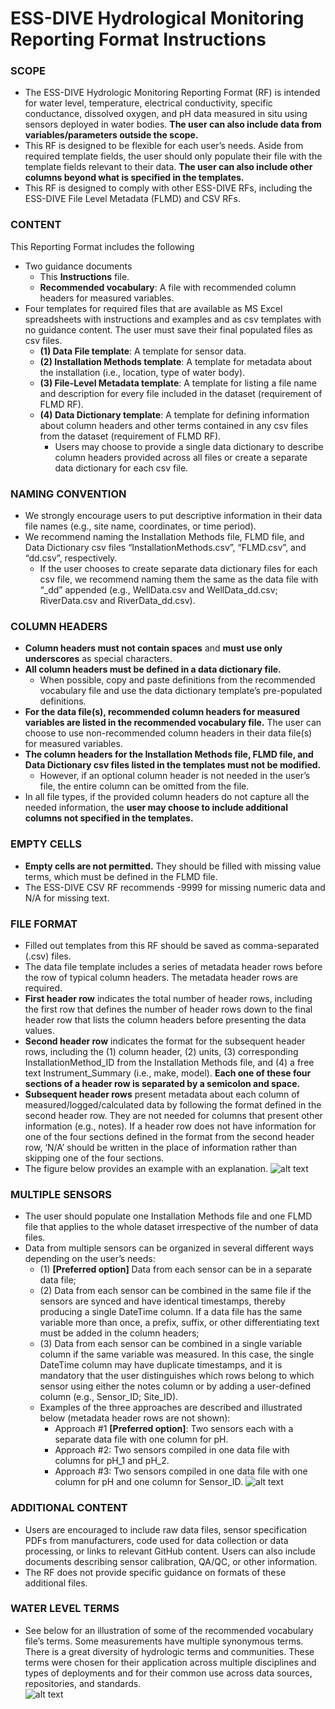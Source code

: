 # ESS-DIVE Hydrological Monitoring Reporting Format Instructions

### SCOPE 
* The ESS-DIVE Hydrologic Monitoring Reporting Format (RF) is intended for water level, temperature, electrical conductivity, specific conductance, dissolved oxygen, and pH data measured in situ using sensors deployed in water bodies. **The user can also include data from variables/parameters outside the scope.**
* This RF is designed to be flexible for each user’s needs. Aside from required template fields, the user should only populate their file with the template fields relevant to their data. **The user can also include other columns beyond what is specified in the templates.**
* This RF is designed to comply with other ESS-DIVE RFs, including the ESS-DIVE File Level Metadata (FLMD) and CSV RFs.  

### CONTENT
This Reporting Format includes the following 
* Two guidance documents
  * This **Instructions** file.
  * **Recommended vocabulary**: A file with recommended column headers for measured variables.
* Four templates for required files that are available as MS Excel spreadsheets with instructions and examples and as csv templates with no  guidance content. The user must save their final populated files as csv files.
  * **(1) Data File template**: A template for sensor data. 
  * **(2) Installation Methods template**: A template for metadata about the installation (i.e., location, type of water body).
  * **(3) File-Level Metadata template**: A template for listing a file name and description for every file included in the dataset (requirement of FLMD RF). 
  * **(4) Data Dictionary template**: A template for defining information about column headers and other terms contained in any csv files from the dataset (requirement of FLMD RF).
    *  Users may choose to provide a single data dictionary to describe column headers provided across all files or create a separate data dictionary for each csv file.

### NAMING CONVENTION
* We strongly encourage users to put descriptive information in their data file names (e.g., site name, coordinates, or time period). 
* We recommend naming the Installation Methods file, FLMD file, and Data Dictionary csv files “InstallationMethods.csv”, “FLMD.csv”, and “dd.csv”, respectively.
  * If the user chooses to create separate data dictionary files for each csv  file, we recommend naming them the same as the data file with “_dd” appended (e.g., WellData.csv and WellData_dd.csv; RiverData.csv and RiverData_dd.csv).

### COLUMN HEADERS
* **Column headers must not contain spaces** and **must use only underscores** as special characters.
* **All column headers must be defined in a data dictionary file.** 
  * When possible, copy and paste definitions from the recommended vocabulary file and use the data dictionary template’s pre-populated definitions.
* **For the data file(s), recommended column headers for measured variables are listed in the recommended vocabulary file.** The user can choose to use non-recommended column headers in their data file(s) for measured variables.
* **The column headers for  the Installation Methods file, FLMD file, and Data Dictionary csv files listed in the templates must not be modified.** 
  * However, if an optional column header is not needed in the user’s file, the entire column can be omitted from the file. 
* In all file types, if the provided column headers do not capture all the needed information, the **user may choose to include additional columns not specified in the templates.** 

### EMPTY CELLS
* **Empty cells are not permitted.** They should be filled with missing value terms, which must be defined in the FLMD file. 
* The ESS-DIVE CSV RF recommends -9999 for missing numeric data and N/A for missing text. 

### FILE FORMAT
* Filled out templates from this RF should be saved as comma-separated (.csv) files.
* The data file template includes a series of metadata header rows before the row of typical column headers. The metadata header rows are required. 
 * **First header row** indicates the total number of header rows, including the first row that defines the number of header rows down to the final header row that lists the column headers before presenting the data values. 
 * **Second header row** indicates the format for the subsequent header rows, including the (1) column header, (2) units, (3) corresponding InstallationMethod_ID from the Installation Methods file, and (4) a free text Instrument_Summary (i.e., make, model). **Each one of these four sections of a header row is separated by a semicolon and space.**
 * **Subsequent header rows** present metadata about each column of measured/logged/calculated data by following the format defined in the second header row. They are not needed for columns that present other information (e.g., notes). If a header row does not have information for one of the four sections defined in the format from the second header row, ‘N/A’ should be written in the place of information rather than skipping one of the four  sections. 
 * The figure below provides an example with an explanation. 
![alt text](https://github.com/ess-dive-community/essdive-hydrologic-monitoring/blob/main/graphics/Graphic_Instructions_HeaderRows.png "Example and explanation of data file metadata header rows")

### MULTIPLE SENSORS
* The user should populate one Installation Methods file and one FLMD file that applies to the whole dataset irrespective of the number of data files. 
* Data from multiple sensors can be organized in several different ways depending on the user’s needs: 
  * (1) **[Preferred option]** Data from each sensor can be in a separate data file; 
  * (2) Data from each sensor can be combined in the same file if the sensors are synced and have identical timestamps, thereby producing a single DateTime column. If a data file has the same variable more than once, a prefix, suffix, or other differentiating text must be added in the column headers; 
  * (3) Data from each sensor can be combined in a single variable column if the same variable was measured. In this case, the single DateTime column may have duplicate timestamps, and it is mandatory that the user distinguishes which rows belong to which sensor using either the notes column or by adding a user-defined column (e.g., Sensor_ID; Site_ID). 
  * Examples of the three approaches are described and illustrated below (metadata header rows are not shown):
    * Approach #1 **[Preferred option]**: Two sensors each with a separate data file with one column for pH.
    * Approach #2: Two sensors compiled in one data file with columns for pH_1 and pH_2.
    * Approach #3: Two sensors compiled in one data file with one column for pH and one column for Sensor_ID.
![alt text](https://github.com/ess-dive-community/essdive-hydrologic-monitoring/blob/main/graphics/Graphic_Instructions_FileOrganization.png "Options for number and structure of files")

### ADDITIONAL CONTENT
* Users are encouraged to include raw data files, sensor specification PDFs from manufacturers, code used for data collection or data processing, or links to relevant GitHub content. Users can also include documents describing sensor calibration, QA/QC, or other information.
* The RF does not provide specific guidance on formats of these additional files.

### WATER LEVEL TERMS
* See below for an illustration of some of the recommended vocabulary file’s terms. Some measurements have multiple synonymous terms. There is a great diversity of hydrologic terms and communities. These terms were chosen for their application across multiple disciplines and types of deployments and for their common use across data sources, repositories, and standards.  	 
![alt text](https://github.com/ess-dive-community/essdive-hydrologic-monitoring/blob/main/graphics/Graphic_RecommendedVocabulary_HydrologicTerms.png "Recommended vocaulary terms related to water level")

